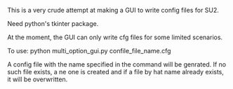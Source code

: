 This is a very crude attempt at making a GUI to write config files for SU2.

Need python's tkinter package.

At the moment, the GUI can only write cfg files for some limited scenarios.

To use:
python multi_option_gui.py confile_file_name.cfg

A config file with the name specified in the command will be genrated. If no such file exists, a ne one is created and if a file by hat name already exists, it will be overwritten.
